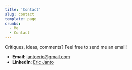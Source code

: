 ```yaml
---
title: 'Contact'
slug: contact
template: page
crumbs:
  - Me
  - Contact
---
```


Critiques, ideas, comments? Feel free to send me an email!

- **Email**: [jantoeric@gmail.com](mailto:jantoeric@gmail.com)
- **LinkedIn**: [Eric Janto](https://linkedin.com/in/eric-janto/)
